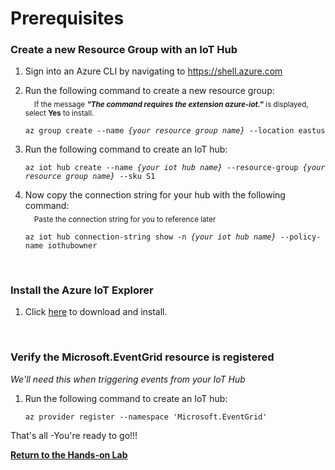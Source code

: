 <h1>Prerequisites</h1>

<h3>Create a new Resource Group with an IoT Hub</h3>
<ol>
<li>Sign into an Azure CLI by navigating to <a href="https://shell.azure.com" target="_blank">https://shell.azure.com</a>
<p>
<li>Run the following command to create a new resource group:<br>
&emsp;<sub>If the message <b><i>"The command requires the extension azure-iot."</i></b> is displayed, select <b>Yes</b> to install.</sub>
<p>
  <pre><code class="lang-azurecli">az group create --name <i>{your resource group name}</i> --location eastus
</code></pre>
  <p>
<li>Run the following command to create an IoT hub:<p>
  <pre><code class="lang-azurecli">az iot hub create --name <i>{your iot hub name}</i> --resource-group <i>{your resource group name}</i> --sku S1 
</code></pre>
<li>Now copy the connection string for your hub with the following command:<br>
  &emsp;<sub>Paste the connection string for you to reference later</sub><p>
  <pre><code class="lang-azurecli">az iot hub connection-string show -n <i>{your iot hub name}</i> --policy-name iothubowner</code></pre>
</ol>
<br>
<h3>Install the Azure IoT Explorer</h3>
<ol>
<li>Click <a href="https://github.com/Azure/azure-iot-explorer/releases/download/v0.15.4/Azure.IoT.Explorer.Preview.0.15.4.msi">here</a> to download and install.
</ol>
<br>
<h3>Verify the Microsoft.EventGrid resource is registered</h3>
<i>We'll need this when triggering events from your IoT Hub</i><p>
<ol>
<li>Run the following command to create an IoT hub:<p>
<pre><code class="lang-azurecli">az provider register --namespace 'Microsoft.EventGrid'
</code></pre>
</ol>
<p>
That's all -You're ready to go!!!<p>
  <a href="README.md"><b>Return to the Hands-on Lab<b></a>
